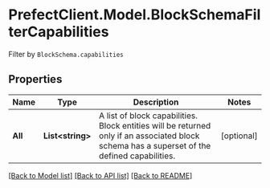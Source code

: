 # PrefectClient.Model.BlockSchemaFilterCapabilities
Filter by `BlockSchema.capabilities`

## Properties

Name | Type | Description | Notes
------------ | ------------- | ------------- | -------------
**All** | **List&lt;string&gt;** | A list of block capabilities. Block entities will be returned only if an associated block schema has a superset of the defined capabilities. | [optional] 

[[Back to Model list]](../README.md#documentation-for-models) [[Back to API list]](../README.md#documentation-for-api-endpoints) [[Back to README]](../README.md)

